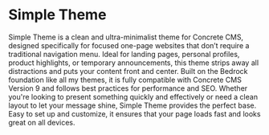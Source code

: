 # Simple Theme  

Simple Theme is a clean and ultra-minimalist theme for Concrete CMS, designed specifically for focused one-page websites that don’t require a traditional navigation menu. Ideal for landing pages, personal profiles, product highlights, or temporary announcements, this theme strips away all distractions and puts your content front and center. Built on the Bedrock foundation like all my themes, it is fully compatible with Concrete CMS Version 9 and follows best practices for performance and SEO. Whether you're looking to present something quickly and effectively or need a clean layout to let your message shine, Simple Theme provides the perfect base. Easy to set up and customize, it ensures that your page loads fast and looks great on all devices.